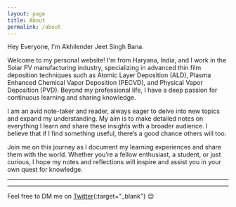 ```yaml
---
layout: page
title: About
permalink: /about
---
```


Hey Everyone, I'm Akhilender Jeet Singh Bana.

Welcome to my personal website! I'm from Haryana, India, and I work in the Solar PV manufacturing industry, specializing in advanced thin film deposition techniques such as Atomic Layer Deposition (ALD), Plasma Enhanced Chemical Vapor Deposition (PECVD), and Physical Vapor Deposition (PVD). Beyond my professional life, I have a deep passion for continuous learning and sharing knowledge. 

I am an avid note-taker and reader, always eager to delve into new topics and expand my understanding. My aim is to make detailed notes on everything I learn and share these insights with a broader audience. I believe that if I find something useful, there’s a good chance others will too.

Join me on this journey as I document my learning experiences and share them with the world. Whether you’re a fellow enthusiast, a student, or just curious, I hope my notes and reflections will inspire and assist you in your own quest for knowledge. 

<!-- If you want to know more about me, here is my personal user manual inspired from [Julia Saxena](https://twitter.com/julia_saxena) -->

--- 
<!-- 
# What are some honest, unfiltered things about me?

## What drives me nuts?

### What are my quirks?

# How can people earn an extra gold star with me?

# What qualities do I particularly value in people who work with you?

# What are some things that people might misunderstand about you that you should calrify? 

---

# What is the best way to communicate with me?

# What is the best way to convince me to do something?

# How do I like to give feedback?

# How do I like to get feedback? -->

---




Feel free to DM me on [Twitter](https://twitter.com/F1killua){:target="\_blank"} 😊 